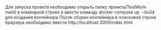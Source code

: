 Для запуска проекта необходимо открыть папку проекта(TestWork-main) в командной строке и ввести команду  docker-compose up --build для коздания контейнера
После сборки контейнера в поисковой строке браузера необходимо ввести http://localhost:3000/index.html
